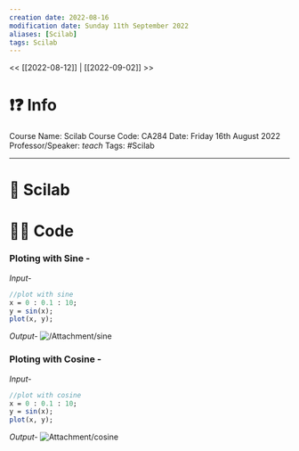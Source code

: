 ```yaml
---
creation date: 2022-08-16
modification date: Sunday 11th September 2022
aliases: [Scilab]
tags: Scilab
---
```


<< [[2022-08-12]] | [[2022-09-02]] >>

# ❗❓ Info
Course Name: Scilab
Course Code: CA284
Date: Friday 16th August 2022
Professor/Speaker: *teach*
Tags: #Scilab 

---
# 📑 Scilab

# 👨‍💻 Code

### Ploting with Sine -

*Input-*
```scilab
//plot with sine
x = 0 : 0.1 : 10;
y = sin(x);
plot(x, y);
```

*Output-*
![/Attachment/sine](sine.png)

### Ploting with Cosine -

*Input-*
```scilab
//plot with cosine
x = 0 : 0.1 : 10;
y = sin(x);
plot(x, y);
```

*Output-*
![Attachment/cosine](cosine.png)